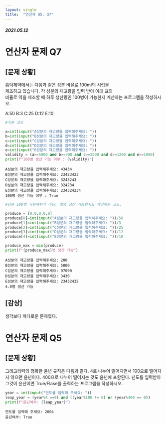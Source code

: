 ```yaml
---
layout: single
title:  "연산자 Q5, Q7"
---
```


##### 2021.05.12


# 연산자 문제 Q7
## [문제 상황]
흥덕제약에서는 다음과 같은 성분 비율로 100ml의 시럽을  
제조하고 있습니다. 각 성분의 재고량을 입력 받아 아래 표의  
비율로 약을 제조할 때 하루 생산량인 100병이 가능한지 계산하는 프로그램을 작성하시오. 

A:50 
B:3 
C:25 
D:12 
E:10



```python
#기본 코드

a=int(input("A성분의 재고량을 입력해주세요: "))
b=int(input("B성분의 재고량을 입력해주세요: "))
c=int(input("C성분의 재고량을 입력해주세요: "))
d=int(input("D성분의 재고량을 입력해주세요: "))
e=int(input("E성분의 재고량을 입력해주세요: "))
validity = (a>=5000 and b>=300 and c>=2500 and d>=1200 and e>=1000)
print(f"100병 생산 가능 여부 : {validity}")
```

    A성분의 재고량을 입력해주세요: 43434
    B성분의 재고량을 입력해주세요: 23423423
    C성분의 재고량을 입력해주세요: 3243243
    D성분의 재고량을 입력해주세요: 324234
    E성분의 재고량을 입력해주세요: 234324234
    100병 생산 가능 여부 : True



```python
#단순 100병 가능여부가 아닌, 몇병 생산 가능한지도 계산하는 코드.

produce = [0,0,0,0,0]
produce[0]=int(input("A성분의 재고량을 입력해주세요: "))/50
produce[1]=int(input("B성분의 재고량을 입력해주세요: "))/3
produce[2]=int(input("C성분의 재고량을 입력해주세요: "))/25
produce[3]=int(input("D성분의 재고량을 입력해주세요: "))/12
produce[4]=int(input("E성분의 재고량을 입력해주세요: "))/10

produce_max = min(produce)
print(f"{produce_max}병 생산 가능")

```

    A성분의 재고량을 입력해주세요: 200
    B성분의 재고량을 입력해주세요: 5000
    C성분의 재고량을 입력해주세요: 97090
    D성분의 재고량을 입력해주세요: 3430
    E성분의 재고량을 입력해주세요: 23432432
    4.0병 생산 가능



## [감상]
생각보다 까다로운 문제였다.


# 연산자 문제 Q5
## [문제 상황]
그레고리력의 정확한 윤년 규칙은 다음과 같다. 
4로 나누어 떨어지면서 100으로 떨어지지 않으면 윤년이다. 400으로 나누어 떨어지는 것도 윤년에 포함된다. 
년도를 입력받아 그것이 윤년이면 True/Flase를 출력하는 프로그램을 작성하시오. 




```python
year = int(input("연도를 입력해 주세요: "))
leap_year = (year%4 ==0) and ((year%100 != 0) or (year%400 == 0))
print(f"윤년여부: {leap_year}")
```

    연도를 입력해 주세요: 2004
    윤년여부: True


